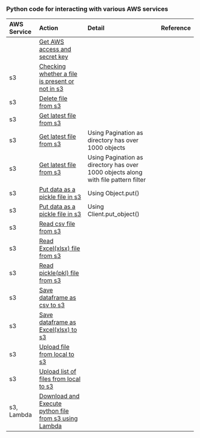 ### Python code for interacting with various AWS services

|AWS Service     |Action     |Detail    |Reference     |
|:---------------|:----------|:---------|:-------------|
|                |[Get AWS access and secret key](https://github.com/ashish-kamboj/mlops/blob/main/cloud-platform/aws/get_aws_access_and_secret_key.py)|   |     |
|s3              |[Checking whether a file is present or not in s3](https://github.com/ashish-kamboj/mlops/blob/main/cloud-platform/aws/check_file_exists_in_s3.py)       |          |              |
|s3              |[Delete file from s3](https://github.com/ashish-kamboj/mlops/blob/main/cloud-platform/aws/delete_file_from_s3.py)|   |   |
|s3              |[Get latest file from s3](https://github.com/ashish-kamboj/mlops/blob/main/cloud-platform/aws/get_latest_file_from_s3.py)|        |       |
|s3              |[Get latest file from s3](https://github.com/ashish-kamboj/mlops/blob/main/cloud-platform/aws/get_latest_file_from_s3_2.py)|Using Pagination as directory has over 1000 objects|   |
|s3              |[Get latest file from s3](https://github.com/ashish-kamboj/mlops/blob/main/cloud-platform/aws/get_latest_file_from_s3_3.py)|Using Pagination as directory has over 1000 objects along with file pattern filter|   |
|s3              |[Put data as a pickle file in s3](https://github.com/ashish-kamboj/mlops/blob/main/cloud-platform/aws/upload_data_as_pickle_to_s3_1.py)|Using Object.put()  |    |
|s3              |[Put data as a pickle file in s3](https://github.com/ashish-kamboj/mlops/blob/main/cloud-platform/aws/upload_data_as_pickle_to_s3_2.py)|Using Client.put_object()  |    |
|s3              |[Read csv file from s3](https://github.com/ashish-kamboj/mlops/blob/main/cloud-platform/aws/read_csv_file_from_s3.py)|     |       |
|s3              |[Read Excel(xlsx) file from s3](https://github.com/ashish-kamboj/mlops/blob/main/cloud-platform/aws/read_excel_file_from_s3.py)|      |        |
|s3              |[Read pickle(pkl) file from s3](https://github.com/ashish-kamboj/mlops/blob/main/cloud-platform/aws/read_pickle_file_from_s3.py)|      |          |
|s3              |[Save dataframe as csv to s3](https://github.com/ashish-kamboj/mlops/blob/main/cloud-platform/aws/save_dataframe_as_csv_to_s3.py)|      |          |
|s3              |[Save dataframe as Excel(xlsx) to s3](https://github.com/ashish-kamboj/mlops/blob/main/cloud-platform/aws/save_dataframe_as_excel_to_s3.py)|      |          |
|s3              |[Upload file from local to s3](https://github.com/ashish-kamboj/mlops/blob/main/cloud-platform/aws/upload_file_from_local_to_s3.py)|      |          |
|s3              |[Upload list of files from local to s3](https://github.com/ashish-kamboj/mlops/blob/main/cloud-platform/aws/upload_list_of_files_from_local_to_s3.py)|      |          |
|s3, Lambda      |[Download and Execute python file from s3 using Lambda](https://github.com/ashish-kamboj/mlops/blob/main/cloud-platform/aws/download_and_execute_python_file_from_s3_using_lambda.py)|         |          |
